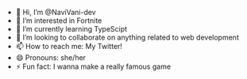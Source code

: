 - 👋 Hi, I’m @NaviVani-dev
- 👀 I’m interested in Fortnite
- 🌱 I’m currently learning TypeScipt
- 💞️ I’m looking to collaborate on anything related to web development
- 📫 How to reach me: My Twitter!
- 😄 Pronouns: she/her
- ⚡ Fun fact: I wanna make a really famous game

<!---
NaviVani-dev/NaviVani-dev is a ✨ special ✨ repository because its `README.md` (this file) appears on your GitHub profile.
You can click the Preview link to take a look at your changes.
--->
